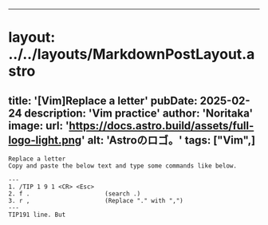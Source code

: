 
---
# layout: ../../layouts/MarkdownPostLayout.astro
title: '[Vim]Replace a letter'
pubDate: 2025-02-24
description: 'Vim practice'
author: 'Noritaka'
image:
    url: 'https://docs.astro.build/assets/full-logo-light.png'
    alt: 'Astroのロゴ。'
tags: ["Vim",]
---


```
Replace a letter
Copy and paste the below text and type some commands like below.

---
1. /TIP 1 9 1 <CR> <Esc> 
2. f .                     (search .)
3. r ,                     (Replace "." with ",")
---
TIP191 line. But
```
